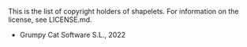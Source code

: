 This is the list of copyright holders of shapelets. For information on the
license, see LICENSE.md.

- Grumpy Cat Software S.L., 2022
